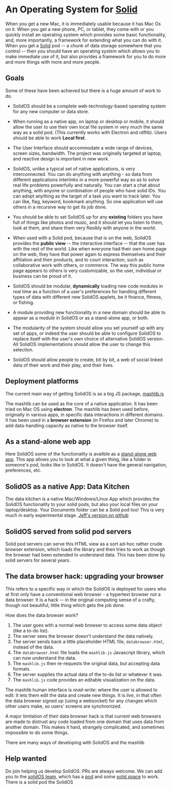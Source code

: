 # An Operating System for [Solid](https://solidproject.org)

When you get a new Mac, it is immediately usable because it has Mac Os on it.  When you get a new phone, PC, or tablet, they come with or you quickly install an operating system which provides some basic functionality, and, more importantly, a framework for extending what you can do with it.  When you get a [Solid](https://solidproject.org) pod -- a chunk of data storage somewhere that you control -- then you should have an operating system which allows you to make immediate use of it, but also provides a framework for you to do more and more things with more and more people.

## Goals

Some of these have been achieved but there is a huge amount of work to do.

- SolidOS should be a complete web-technology-based operating system for any new computer or data store.

- When running as a native app, on laptop or desktop or mobile, it should allow the user to use their own local file system in very much the same way as a solid pod. (This currently works with Electron and rdflib). Users should be able to work **Local first**.

- The User Interface should accommodate a wide range of devices, screen sizes, bandwidth.  The project was originally targeted at laptop, and reactive design is important in new work.

- SolidOS, unlike a typical set of native applications, is very interconnected.  You can do anything with anything - so data from different applications interlinks in a more powerful way so as to solve real life problems powerfully and naturally. You can start a chat about anything, with anyone or combination of people who have solid IDs.  You can adopt anything as the target of a task you want to track later. You can like, flag, keyword, bookmark anything.  So one application will use others in a recursive way to get its job done.  

- You should be able to set SolidOS up for any **existing** folders you have full of things like photos and music, and it should let you listen to them, look at them, and share them very flexibly with anyone in the world.

- When used with a Solid pod, because that is on the web, SolidOS provides the **public view** -- the interactive interface -- that the user has with the rest of the world.  Like when everyone had their own home page on the web, they have that power again to express themselves and their affiliation and their products, and to court interaction, such as collaborative work with others, or commerce.  The way this public home page appears to others is very customizable, so the user, individual or business can be proud of it.

- SolidOS should be modular, **dynamically** loading new code modules in real time as a function of a user's preferences for handling different types of data with different new SolidOS applets, be it finance, fitness, or fishing.

- A module providing new functionality in a new domain should be able to appear as a module in SolidOS or as a stand-alone app, or both.

- The modularity of the system should allow you set yourself up with any set of apps, or indeed the user should be able to configure SolidOS to replace itself with the user's own choice of alternative SolidOS version.  All SolidOS implementations should allow the user to change this selection.

- SolidOS should allow people to create, bit by bit, a web of social linked data of their work and their play, and their lives.


## Deployment platforms

The current main way of getting SolidOS is as a big JS package, [mashlib.js](https://github.com/solid/mashlib)

The mashlib can be used as the core of a native application.  It has been tried on Mac OS using **electron**.
The mashlib has been used before, originally in various apps, in specific data interactions in different
domains. It has been used in a **browser extension** (in Firefox and later Chrome) to add data-handling
capacity as native to the browser itself.

## As a stand-alone web app

Here SolidOS some of the functionality is availble as a [stand-alone web app](https://solid.github.io/mashlib/dist/browse.html). 
This app allows you to look at what a given thing, like a folder in someone's pod,  looks like in SolidOS.  It doesn't have the general navigation, preferences, etc.

## SolidOS as a native App: Data Kitchen

The data kitchen is a native Mac/Windows/Linux App which provides the SolidOS functionality to your solid pods, but also your local  files on your laptop/desktop.  Your Documents folder can be a Solid pod too!  This is very much in early experimental stage.  [Jeff's version on github](https://github.com/jeff-zucker/data-kitchen)

## SolidOS served from solid pod servers

Solid pod servers can serve this HTML view as a
sort ad-hoc rather crude browser extension, which loads the library and then tries to work as though
the browser had been extended to understand data.  This has been done by solid servers for
several years.

## The data browser hack: upgrading your browser

This refers to a specific way in which the SolidOS is deployed for users who at first only have a conventional web browser - a hypertext browser not a data browser.  It is a hack -- in the original computing sense of a crafty, though not beautiful, little thing which gets the job done.

How does the data browser work?

1. The user goes with a normal web browser to access some data object (like a to-do list).
1. The server sees the browser doesn't understand the data natively.
1. The server sends back a little placeholder HTML file, `databrowser.html`, instead of the data.
1. The `databrowser.html` file loads the `mashlib.js` Javascript library, which can now understand the data.
1. The `mashlib.js` then re-requests the original data, but accepting data formats.
1. The server supplies the actual data of the to-do list or whatever it was.
1. The `mashlib.js` code provides an editable visualization on the data.

The mashlib human interface is *read-write*: where the user is allowed to edit: it lets them edit the data and create new things.  It is *live*, in that often the data browser signed up (using a websocket) for any changes which other users make, so users' screens are synchronized.

A major limitation of their data browser hack is that current web browsers are made to distrust any code loaded from one domain that uses data from another domain.  This makes it hard, strangely complicated, and sometimes impossible to do some things.

There are many ways of developing with SolidOS and the mashlib

## Help wanted

Do join helping us develop SolidOS. 
PRs are always welcome.
We can add you to the [solidOS team](https://solidos.solid.community/profile/card#me), which has a [pod](https://solidos.solid.community/) and some [solid space](https://solidos.solid.community/Team/) to work.
There is a solid pod the SolidOS 
